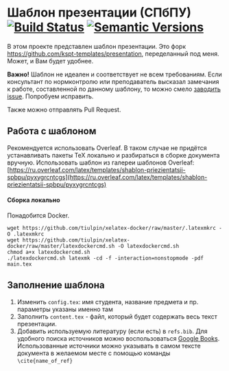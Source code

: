 # Шаблон презентации (СПбПУ) [![Build Status](https://travis-ci.com/polytechnic-templates/presentation-template.svg?branch=master)](https://travis-ci.com/polytechnic-templates/presentation-template) [![Semantic Versions](https://img.shields.io/badge/%F0%9F%9A%80-semantic%20versions-informational.svg)](https://semver.org/)
В этом проекте представлен шаблон презентации. Это форк https://github.com/kspt-templates/presentation, переделанный под меня. Может, и Вам будет удобнее.

**Важно!** Шаблон не идеален и соответствует не всем требованиям.
Если консультант по нормконтролю или преподаватель высказал замечания к работе, составленной по данному шаблону, то можно смело [заводить issue](https://github.com/tiulpin/presentation-template/issues/new). Попробуем исправить.

Также можно отправлять Pull Request. 

## Работа с шаблоном
Рекомендуется использовать Overleaf. 
В таком случае не придётся устанавливать пакеты TeX локально и разбираться в сборке документа вручную. 
Использовать шаблон из галереи шаблонов Overleaf: [https://ru.overleaf.com/latex/templates/shablon-priezientatsii-spbpu/pyxygrcntcgs](https://ru.overleaf.com/latex/templates/shablon-priezientatsii-spbpu/pyxygrcntcgs)

#### Сборка локально
Понадобится Docker. 
```
wget https://github.com/tiulpin/xelatex-docker/raw/master/.latexmkrc -O .latexmkrc
wget https://github.com/tiulpin/xelatex-docker/raw/master/latexdockercmd.sh -O latexdockercmd.sh
chmod a+x latexdockercmd.sh
./latexdockercmd.sh latexmk -cd -f -interaction=nonstopmode -pdf main.tex
```

## Заполнение шаблона
1. Изменить `config.tex`: имя студента, название предмета и пр. параметры указаны именно там
1. Заполнить `content.tex` - файл, который будет содержать весь текст презентации.
1. Добавить используемую литературу (если есть) в `refs.bib`. Для удобного поиска источников можно воспользоваться [Google Books](https://books.google.com/). Использованные источники можно указывать в самом тексте документа в желаемом месте с помощью команды `\cite{name_of_ref}`
